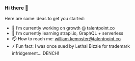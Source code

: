 ### Hi there 👋

Here are some ideas to get you started:

- 🔭 I’m currently working on growth @ talentpoint.co
- 🌱 I’m currently learning strapi.io, GraphQL + serverless
- 📫 How to reach me: william.kempster@talentpoint.co
- ⚡ Fun fact: I was once sued by Lethal Bizzle for trademark infridgement... DENCH!
